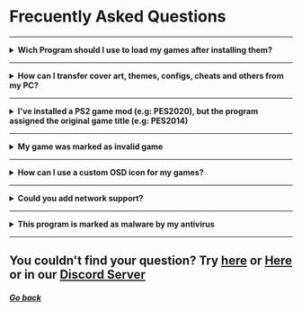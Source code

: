 # Frecuently Asked Questions

***

<details>
  <summary> <b> Wich Program should I use to load my games after installing them? </b> </summary>

> You should use [latest stable OPL Release](https://github.com/ps2homebrew/Open-PS2-Loader/releases/latest)
  
__Note:__ There was a regression on OPL 1.1.0 regarding internal HDD, you can still give it a try... however, [OPL v1.0.0](https://github.com/ps2homebrew/Open-PS2-Loader/releases/tag/v1.0.0) is recommended for stability

</details>

***

<details>
  <summary> <b> How can I transfer cover art, themes, configs, cheats and others from my PC? </b> </summary>

 <p>

   You can use the PFSFUSE wizard that was recently implemented, you can find it on the manage HDD tab by the name "Mount Partition", this feature can mount a PFS partition as if it was a windows compatible storage device.
   
   Then you can tranfer your files to the desired partition, also, the program has a transfer Feature if you want to transfer ART and cheats downloaded by the program itself

</p>

</details>

***

<details>
  <summary> <b> I've installed a PS2 game mod (e.g: PES2020), but the program assigned the original game title (e.g: PES2014) </b> </summary>

> this program assings the game title according to the game ID, so there's no direct solution for that!
>
> the only workaround for this consists on installing the games in wich you want to use the original game title first.
>
> after installing them, load to the list all you game mods and uncheck the "Use database" checkbox under the game list

</details>

***

<details>
  <summary> <b> My game was marked as invalid game</b> </summary>

> There are a lot of things that can cause such issue:

<p>

1. Your file isn't in a supported format
2. Your file is in a supported format, but something is going on...
3. File name is too long. (Make sure that the images has less than 60 chars)

<p/>
</details>

***

<details>
  <summary> <b> How can I use a custom OSD icon for my games? </b> </summary>
    <p>
      
Take the desired custom icon and place it on the program folder (where `boot.kelf` resides) and name it as `list.ico`
      
Note: starting with `v3.1.3 - revision 0` make sure you disabled custom icon loader, otherwise, your icon will be deleted
    </p>    
  </details>

***

<details>
  <summary> <b>Could you add network support?</b> </summary>
    <p>
      
The old hdl server has been broken for years.
OPL replaced internal HDL Server with NBD Server (by @bignaux), the advantage of NBD server is that there's no need to change anything on my program to make it compatible

Just setup NBD server and the program should recognize the HDD 
      
if you don´t know how to do it, take a look at the [__OPL readme__](https://github.com/ps2homebrew/Open-PS2-Loader#introduction)
    </p>    
  </details>

***

<details>
  <summary> <b>This program is marked as malware by my antivirus</b> </summary>
    <p>
      
        Probably your Antivirus is complaining about the WNDB drivers

        You can safely use this software, there is no harm.

        If you still have doubts... simply avoid the WNBD related features
      
    </p>    
  </details>

***

## You couldn't find your question?  Try [here](https://github.com/israpps/HDL-Batch-installer/discussions) or [Here](https://github.com/israpps/HDL-Batch-installer/issues) or in our [Discord Server](https://discord.gg/wczxvrkZk6)


##### [Go back](https://israpps.github.io/HDL-Batch-installer)
